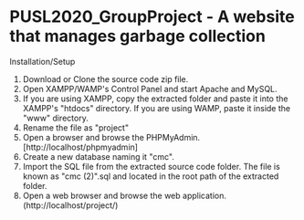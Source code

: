# PUSL2020_GroupProject - A website that manages garbage collection

Installation/Setup

1. Download or Clone the source code zip file.
2. Open XAMPP/WAMP's Control Panel and start Apache and MySQL.
3. If you are using XAMPP, copy the extracted folder and paste it into the XAMPP's "htdocs" directory. If you are using WAMP, paste it inside the "www" directory.
4. Rename the file as "project"
5. Open a browser and browse the PHPMyAdmin. [http://localhost/phpmyadmin]
6. Create a new database naming it "cmc".
7. Import the SQL file from the extracted source code folder. The file is known as "cmc (2)".sql and located in the root path of the extracted folder.
8. Open a web browser and browse the web application. (http://localhost/project/)
